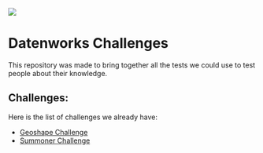 <p>
  <img src="https://datenworks.com/img/logo.png" />
</p>  


# Datenworks Challenges  

This repository was made to bring together all the tests we could use to test
people about their knowledge.

## Challenges:  
Here is the list of challenges we already have:  
- [Geoshape Challenge](geoshape_challenge/)
- [Summoner Challenge](summoner_challenge/)
